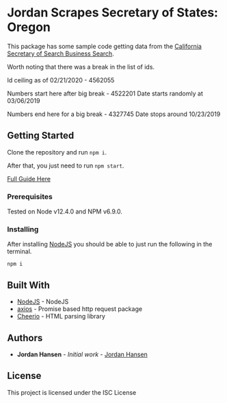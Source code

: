 # Jordan Scrapes Secretary of States: Oregon

This package has some sample code getting data from the [California Secretary of Search Business Search](https://businesssearch.sos.ca.gov/). 

Worth noting that there was a break in the list of ids.

Id ceiling as of 02/21/2020 - 4562055

Numbers start here after big break - 4522201
Date starts randomly at 03/06/2019

Numbers end here for a big break - 4327745
Date stops around 10/23/2019

## Getting Started

Clone the repository and run `npm i`. 

After that, you just need to run `npm start`.

[Full Guide Here](https://javascriptwebscrapingguy.com/jordan-scrapes-secretary-of-states-california/)

### Prerequisites

Tested on Node v12.4.0 and NPM v6.9.0.

### Installing

After installing [NodeJS](https://nodejs.org/en/) you should be able to just run the following in the terminal.

```
npm i
```

## Built With

* [NodeJS](https://nodejs.org/en/) - NodeJS
* [axios](https://github.com/axios/axios) - Promise based http request package
* [Cheerio](https://github.com/cheeriojs/cheerio) - HTML parsing library

## Authors

* **Jordan Hansen** - *Initial work* - [Jordan Hansen](https://github.com/aarmora)


## License

This project is licensed under the ISC License

